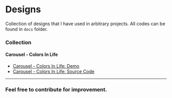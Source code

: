 # Designs

Collection of designs that I have used in arbitrary projects.
All codes can be found in ```docs``` folder.

### Collection

#### Carousel - Colors In Life
* [Carousel - Colors In Life: Demo](https://arsho.github.io/designs/colors_in_life/)
* [Carousel - Colors In Life: Source Code](https://github.com/arsho/designs/tree/master/docs/colors_in_life)
***

### Feel free to contribute for improvement.